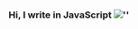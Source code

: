 <!-- [![Header](https://github.com/DIY0R/DIY0R/blob/main/assets/header.jpg)](https://github.com/DIY0R) -->

### Hi, I write in JavaScript ![''](https://img.shields.io/badge/--0D1117?style=for-the-badge&logo=javascript)






